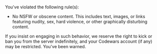You've violated the following rule(s):

- No NSFW or obscene content. This includes text, images, or links featuring nudity, sex, hard violence, or other graphically disturbing content.

If you insist on engaging in such behavior, we reserve the right to kick or ban you from the server indefinitely, and your Codewars account (if any) may be restricted. You've been warned.
